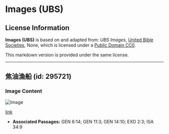 # Images (UBS)

## License Information

**Images (UBS)** is based on and adapted from: _UBS Images_, [United Bible Societies](https://unitedbiblesocieties.org/), None, which is licensed under a [Public Domain CC0](https://creativecommons.org/public-domain/cc0/).

This markdown version is provided under the same license.



--------------------------------

## 焦油漁船 (id: 295721)

### Image Content

![Image](https://cdn.aquifer.bible/aquifer-content/resources/Media/WEB-0858_tar_fishing_boat.jpg)

[link](https://cdn.aquifer.bible/aquifer-content/resources/Media/WEB-0858_tar_fishing_boat.jpg)

* **Associated Passages:** GEN 6:14; GEN 11:3; GEN 14:10; EXO 2:3; ISA 34:9

